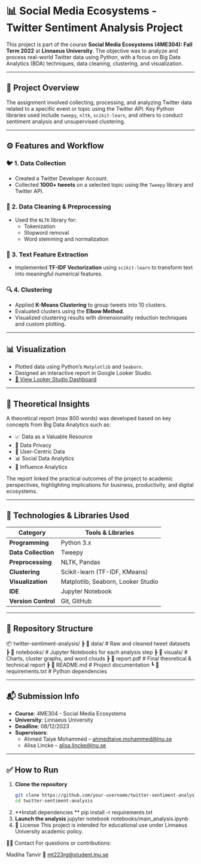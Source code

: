 # 📊 Social Media Ecosystems - Twitter Sentiment Analysis Project

This project is part of the course **Social Media Ecosystems (4ME304): Fall Term 2022** at **Linnaeus University**. The objective was to analyze and process real-world Twitter data using Python, with a focus on Big Data Analytics (BDA) techniques, data cleaning, clustering, and visualization.

---

## 📌 Project Overview

The assignment involved collecting, processing, and analyzing Twitter data related to a specific event or topic using the Twitter API. Key Python libraries used include `tweepy`, `nltk`, `scikit-learn`, and others to conduct sentiment analysis and unsupervised clustering.

---

## ⚙️ Features and Workflow

### 🐦 1. Data Collection
- Created a Twitter Developer Account.
- Collected **1000+ tweets** on a selected topic using the `Tweepy` library and Twitter API.

### 🧹 2. Data Cleaning & Preprocessing
- Used the `NLTK` library for:
  - Tokenization
  - Stopword removal
  - Word stemming and normalization

### 📐 3. Text Feature Extraction
- Implemented **TF-IDF Vectorization** using `scikit-learn` to transform text into meaningful numerical features.

### 🔍 4. Clustering
- Applied **K-Means Clustering** to group tweets into 10 clusters.
- Evaluated clusters using the **Elbow Method**.
- Visualized clustering results with dimensionality reduction techniques and custom plotting.

---

## 📊 Visualization
- Plotted data using Python’s `Matplotlib` and `Seaborn`.
- Designed an interactive report in Google Looker Studio.
- [🔗 View Looker Studio Dashboard](https://lookerstudio.google.com/u/0/reporting/ed095322-5d4f-41b5-bd73-091d8c52c7d5/page/p_500e3s5jsd?s=kvVrZU7KTDQ)

---

## 🧠 Theoretical Insights

A theoretical report (max 800 words) was developed based on key concepts from Big Data Analytics such as:
- 📈 Data as a Valuable Resource  
- 🔐 Data Privacy  
- 👥 User-Centric Data  
- 📊 Social Data Analytics  
- 🧠 Influence Analytics  

The report linked the practical outcomes of the project to academic perspectives, highlighting implications for business, productivity, and digital ecosystems.

---

## 🧰 Technologies & Libraries Used

| Category            | Tools & Libraries                              |
|---------------------|------------------------------------------------|
| **Programming**     | Python 3.x                                      |
| **Data Collection** | Tweepy                                          |
| **Preprocessing**   | NLTK, Pandas                                    |
| **Clustering**      | Scikit-learn (TF-IDF, KMeans)                   |
| **Visualization**   | Matplotlib, Seaborn, Looker Studio              |
| **IDE**             | Jupyter Notebook                                |
| **Version Control** | Git, GitHub                                     |

---

## 📁 Repository Structure
📦 twitter-sentiment-analysis/
┣ 📂 data/ # Raw and cleaned tweet datasets
┣ 📂 notebooks/ # Jupyter Notebooks for each analysis step
┣ 📂 visuals/ # Charts, cluster graphs, and word clouds
┣ 📄 report.pdf # Final theoretical & technical report
┣ 📄 README.md # Project documentation
┗ 📄 requirements.txt # Python dependencies

---

## 📬 Submission Info

- **Course**: 4ME304 - Social Media Ecosystems  
- **University**: Linnaeus University  
- **Deadline**: 08/12/2023  
- **Supervisors**:  
  - Ahmed Taiye Mohammed – [ahmedtaiye.mohammed@lnu.se](mailto:ahmedtaiye.mohammed@lnu.se)  
  - Alisa Lincke – [alisa.lincke@lnu.se](mailto:alisa.lincke@lnu.se)

---

## ✅ How to Run

1. **Clone the repository**
   ```bash
   git clone https://github.com/your-username/twitter-sentiment-analysis.git
   cd twitter-sentiment-analysis
2. **Install dependencies **
pip install -r requirements.txt
3. **Launch the analysis**
   jupyter notebook notebooks/main_analysis.ipynb
4. 📝 License
This project is intended for educational use under Linnaeus University academic policy.

🙋‍♀️ Contact
For questions or contributions:

Madiha Tanvir
📧 mt223rg@student.lnu.se









